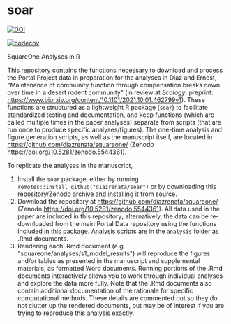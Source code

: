 # soar



[![DOI](https://zenodo.org/badge/351215359.svg)](https://zenodo.org/badge/latestdoi/351215359)


[![codecov](https://codecov.io/gh/diazrenata/soar/branch/main/graph/badge.svg?token=COY191G22L)](https://codecov.io/gh/diazrenata/soar)

SquareOne Analyses in R

This repository contains the functions necessary to download and process the Portal Project data in preparation for the analyses in Diaz and Ernest, "Maintenance of community function through compensation breaks down over time in a desert rodent community" (in review at *Ecology*; preprint: https://www.biorxiv.org/content/10.1101/2021.10.01.462799v1). These functions are structured as a lightweight R package (`soar`) to facilitate standardized testing and documentation, and keep functions (which are called multiple times in the paper analyses) separate from scripts (that are run once to produce specific analyses/figures). The one-time analysis and figure generation scripts, as well as the manuscript itself, are located in https://github.com/diazrenata/squareone/ (Zenodo https://doi.org/10.5281/zenodo.5544361). 

To replicate the analyses in the manuscript, 

1. Install the `soar` package, either by running `remotes::install_github("diazrenata/soar")` or by downloading this repository/Zenodo archive and installing it from source.
2. Download the repository at https://github.com/diazrenata/squareone/ (Zenodo https://doi.org/10.5281/zenodo.5544361). All data used in the paper are included in this repository; alternatively, the data can be re-downloaded from the main Portal Data repository using the functions included in this package. Analysis scripts are in the `analysis` folder as .Rmd documents. 
3. Rendering each .Rmd document (e.g. "squareone/analyses/s1_model_results") will reproduce the figures and/or tables as presented in the manuscript and supplemental materials, as formatted Word documents. Running portions of the .Rmd documents interactively allows you to work through individual analyses and explore the data more fully. Note that the .Rmd documents also contain additional documentation of the rationale for specific computational methods. These details are commented out so they do not clutter up the rendered documents, but may be of interest if you are trying to reproduce this analysis exactly. 
